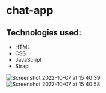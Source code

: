 # chat-app

## Technologies used:

- HTML
- CSS
- JavaScript
- Strapi

![Screenshot 2022-10-07 at 15 40 39](https://user-images.githubusercontent.com/97364283/194568370-1a7ba870-0b14-4fed-a0a0-d9d2163c12a4.png)
![Screenshot 2022-10-07 at 15 40 58](https://user-images.githubusercontent.com/97364283/194568381-4f73e9b2-3d6c-46cb-bc05-87df4085d36b.png)
